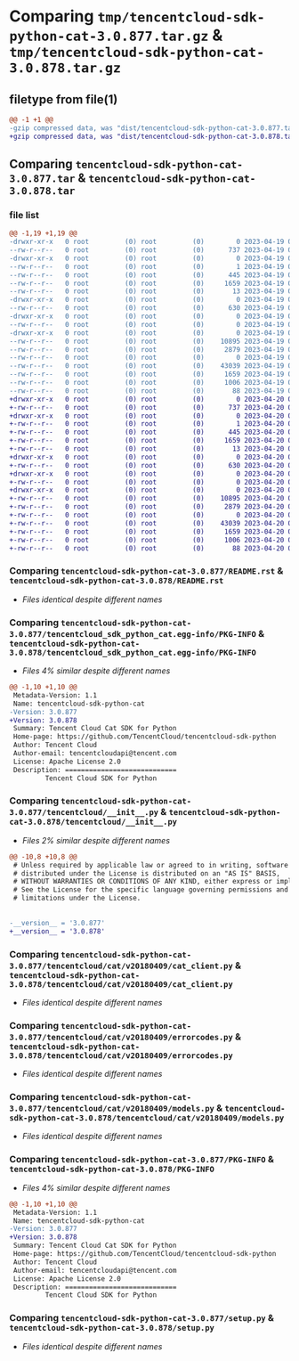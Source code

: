 # Comparing `tmp/tencentcloud-sdk-python-cat-3.0.877.tar.gz` & `tmp/tencentcloud-sdk-python-cat-3.0.878.tar.gz`

## filetype from file(1)

```diff
@@ -1 +1 @@
-gzip compressed data, was "dist/tencentcloud-sdk-python-cat-3.0.877.tar", last modified: Wed Apr 19 09:07:47 2023, max compression
+gzip compressed data, was "dist/tencentcloud-sdk-python-cat-3.0.878.tar", last modified: Thu Apr 20 00:21:51 2023, max compression
```

## Comparing `tencentcloud-sdk-python-cat-3.0.877.tar` & `tencentcloud-sdk-python-cat-3.0.878.tar`

### file list

```diff
@@ -1,19 +1,19 @@
-drwxr-xr-x   0 root         (0) root         (0)        0 2023-04-19 09:07:47.000000 tencentcloud-sdk-python-cat-3.0.877/
--rw-r--r--   0 root         (0) root         (0)      737 2023-04-19 09:07:47.000000 tencentcloud-sdk-python-cat-3.0.877/README.rst
-drwxr-xr-x   0 root         (0) root         (0)        0 2023-04-19 09:07:47.000000 tencentcloud-sdk-python-cat-3.0.877/tencentcloud_sdk_python_cat.egg-info/
--rw-r--r--   0 root         (0) root         (0)        1 2023-04-19 09:07:47.000000 tencentcloud-sdk-python-cat-3.0.877/tencentcloud_sdk_python_cat.egg-info/dependency_links.txt
--rw-r--r--   0 root         (0) root         (0)      445 2023-04-19 09:07:47.000000 tencentcloud-sdk-python-cat-3.0.877/tencentcloud_sdk_python_cat.egg-info/SOURCES.txt
--rw-r--r--   0 root         (0) root         (0)     1659 2023-04-19 09:07:47.000000 tencentcloud-sdk-python-cat-3.0.877/tencentcloud_sdk_python_cat.egg-info/PKG-INFO
--rw-r--r--   0 root         (0) root         (0)       13 2023-04-19 09:07:47.000000 tencentcloud-sdk-python-cat-3.0.877/tencentcloud_sdk_python_cat.egg-info/top_level.txt
-drwxr-xr-x   0 root         (0) root         (0)        0 2023-04-19 09:07:47.000000 tencentcloud-sdk-python-cat-3.0.877/tencentcloud/
--rw-r--r--   0 root         (0) root         (0)      630 2023-04-19 09:07:47.000000 tencentcloud-sdk-python-cat-3.0.877/tencentcloud/__init__.py
-drwxr-xr-x   0 root         (0) root         (0)        0 2023-04-19 09:07:47.000000 tencentcloud-sdk-python-cat-3.0.877/tencentcloud/cat/
--rw-r--r--   0 root         (0) root         (0)        0 2023-04-19 09:07:47.000000 tencentcloud-sdk-python-cat-3.0.877/tencentcloud/cat/__init__.py
-drwxr-xr-x   0 root         (0) root         (0)        0 2023-04-19 09:07:47.000000 tencentcloud-sdk-python-cat-3.0.877/tencentcloud/cat/v20180409/
--rw-r--r--   0 root         (0) root         (0)    10895 2023-04-19 09:07:47.000000 tencentcloud-sdk-python-cat-3.0.877/tencentcloud/cat/v20180409/cat_client.py
--rw-r--r--   0 root         (0) root         (0)     2879 2023-04-19 09:07:47.000000 tencentcloud-sdk-python-cat-3.0.877/tencentcloud/cat/v20180409/errorcodes.py
--rw-r--r--   0 root         (0) root         (0)        0 2023-04-19 09:07:47.000000 tencentcloud-sdk-python-cat-3.0.877/tencentcloud/cat/v20180409/__init__.py
--rw-r--r--   0 root         (0) root         (0)    43039 2023-04-19 09:07:47.000000 tencentcloud-sdk-python-cat-3.0.877/tencentcloud/cat/v20180409/models.py
--rw-r--r--   0 root         (0) root         (0)     1659 2023-04-19 09:07:47.000000 tencentcloud-sdk-python-cat-3.0.877/PKG-INFO
--rw-r--r--   0 root         (0) root         (0)     1006 2023-04-19 09:07:47.000000 tencentcloud-sdk-python-cat-3.0.877/setup.py
--rw-r--r--   0 root         (0) root         (0)       88 2023-04-19 09:07:47.000000 tencentcloud-sdk-python-cat-3.0.877/setup.cfg
+drwxr-xr-x   0 root         (0) root         (0)        0 2023-04-20 00:21:51.000000 tencentcloud-sdk-python-cat-3.0.878/
+-rw-r--r--   0 root         (0) root         (0)      737 2023-04-20 00:21:51.000000 tencentcloud-sdk-python-cat-3.0.878/README.rst
+drwxr-xr-x   0 root         (0) root         (0)        0 2023-04-20 00:21:51.000000 tencentcloud-sdk-python-cat-3.0.878/tencentcloud_sdk_python_cat.egg-info/
+-rw-r--r--   0 root         (0) root         (0)        1 2023-04-20 00:21:51.000000 tencentcloud-sdk-python-cat-3.0.878/tencentcloud_sdk_python_cat.egg-info/dependency_links.txt
+-rw-r--r--   0 root         (0) root         (0)      445 2023-04-20 00:21:51.000000 tencentcloud-sdk-python-cat-3.0.878/tencentcloud_sdk_python_cat.egg-info/SOURCES.txt
+-rw-r--r--   0 root         (0) root         (0)     1659 2023-04-20 00:21:51.000000 tencentcloud-sdk-python-cat-3.0.878/tencentcloud_sdk_python_cat.egg-info/PKG-INFO
+-rw-r--r--   0 root         (0) root         (0)       13 2023-04-20 00:21:51.000000 tencentcloud-sdk-python-cat-3.0.878/tencentcloud_sdk_python_cat.egg-info/top_level.txt
+drwxr-xr-x   0 root         (0) root         (0)        0 2023-04-20 00:21:51.000000 tencentcloud-sdk-python-cat-3.0.878/tencentcloud/
+-rw-r--r--   0 root         (0) root         (0)      630 2023-04-20 00:21:51.000000 tencentcloud-sdk-python-cat-3.0.878/tencentcloud/__init__.py
+drwxr-xr-x   0 root         (0) root         (0)        0 2023-04-20 00:21:51.000000 tencentcloud-sdk-python-cat-3.0.878/tencentcloud/cat/
+-rw-r--r--   0 root         (0) root         (0)        0 2023-04-20 00:21:51.000000 tencentcloud-sdk-python-cat-3.0.878/tencentcloud/cat/__init__.py
+drwxr-xr-x   0 root         (0) root         (0)        0 2023-04-20 00:21:51.000000 tencentcloud-sdk-python-cat-3.0.878/tencentcloud/cat/v20180409/
+-rw-r--r--   0 root         (0) root         (0)    10895 2023-04-20 00:21:51.000000 tencentcloud-sdk-python-cat-3.0.878/tencentcloud/cat/v20180409/cat_client.py
+-rw-r--r--   0 root         (0) root         (0)     2879 2023-04-20 00:21:51.000000 tencentcloud-sdk-python-cat-3.0.878/tencentcloud/cat/v20180409/errorcodes.py
+-rw-r--r--   0 root         (0) root         (0)        0 2023-04-20 00:21:51.000000 tencentcloud-sdk-python-cat-3.0.878/tencentcloud/cat/v20180409/__init__.py
+-rw-r--r--   0 root         (0) root         (0)    43039 2023-04-20 00:21:51.000000 tencentcloud-sdk-python-cat-3.0.878/tencentcloud/cat/v20180409/models.py
+-rw-r--r--   0 root         (0) root         (0)     1659 2023-04-20 00:21:51.000000 tencentcloud-sdk-python-cat-3.0.878/PKG-INFO
+-rw-r--r--   0 root         (0) root         (0)     1006 2023-04-20 00:21:51.000000 tencentcloud-sdk-python-cat-3.0.878/setup.py
+-rw-r--r--   0 root         (0) root         (0)       88 2023-04-20 00:21:51.000000 tencentcloud-sdk-python-cat-3.0.878/setup.cfg
```

### Comparing `tencentcloud-sdk-python-cat-3.0.877/README.rst` & `tencentcloud-sdk-python-cat-3.0.878/README.rst`

 * *Files identical despite different names*

### Comparing `tencentcloud-sdk-python-cat-3.0.877/tencentcloud_sdk_python_cat.egg-info/PKG-INFO` & `tencentcloud-sdk-python-cat-3.0.878/tencentcloud_sdk_python_cat.egg-info/PKG-INFO`

 * *Files 4% similar despite different names*

```diff
@@ -1,10 +1,10 @@
 Metadata-Version: 1.1
 Name: tencentcloud-sdk-python-cat
-Version: 3.0.877
+Version: 3.0.878
 Summary: Tencent Cloud Cat SDK for Python
 Home-page: https://github.com/TencentCloud/tencentcloud-sdk-python
 Author: Tencent Cloud
 Author-email: tencentcloudapi@tencent.com
 License: Apache License 2.0
 Description: ============================
         Tencent Cloud SDK for Python
```

### Comparing `tencentcloud-sdk-python-cat-3.0.877/tencentcloud/__init__.py` & `tencentcloud-sdk-python-cat-3.0.878/tencentcloud/__init__.py`

 * *Files 2% similar despite different names*

```diff
@@ -10,8 +10,8 @@
 # Unless required by applicable law or agreed to in writing, software
 # distributed under the License is distributed on an "AS IS" BASIS,
 # WITHOUT WARRANTIES OR CONDITIONS OF ANY KIND, either express or implied.
 # See the License for the specific language governing permissions and
 # limitations under the License.
 
 
-__version__ = '3.0.877'
+__version__ = '3.0.878'
```

### Comparing `tencentcloud-sdk-python-cat-3.0.877/tencentcloud/cat/v20180409/cat_client.py` & `tencentcloud-sdk-python-cat-3.0.878/tencentcloud/cat/v20180409/cat_client.py`

 * *Files identical despite different names*

### Comparing `tencentcloud-sdk-python-cat-3.0.877/tencentcloud/cat/v20180409/errorcodes.py` & `tencentcloud-sdk-python-cat-3.0.878/tencentcloud/cat/v20180409/errorcodes.py`

 * *Files identical despite different names*

### Comparing `tencentcloud-sdk-python-cat-3.0.877/tencentcloud/cat/v20180409/models.py` & `tencentcloud-sdk-python-cat-3.0.878/tencentcloud/cat/v20180409/models.py`

 * *Files identical despite different names*

### Comparing `tencentcloud-sdk-python-cat-3.0.877/PKG-INFO` & `tencentcloud-sdk-python-cat-3.0.878/PKG-INFO`

 * *Files 4% similar despite different names*

```diff
@@ -1,10 +1,10 @@
 Metadata-Version: 1.1
 Name: tencentcloud-sdk-python-cat
-Version: 3.0.877
+Version: 3.0.878
 Summary: Tencent Cloud Cat SDK for Python
 Home-page: https://github.com/TencentCloud/tencentcloud-sdk-python
 Author: Tencent Cloud
 Author-email: tencentcloudapi@tencent.com
 License: Apache License 2.0
 Description: ============================
         Tencent Cloud SDK for Python
```

### Comparing `tencentcloud-sdk-python-cat-3.0.877/setup.py` & `tencentcloud-sdk-python-cat-3.0.878/setup.py`

 * *Files identical despite different names*

